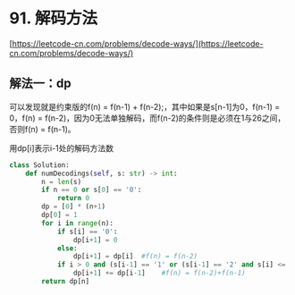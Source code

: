 # 91. 解码方法

[https://leetcode-cn.com/problems/decode-ways/](https://leetcode-cn.com/problems/decode-ways/)

## 解法一：dp

可以发现就是约束版的f\(n\) = f\(n-1\) + f\(n-2\);，其中如果是s\[n-1\]为0，f\(n-1\) = 0，f\(n\) = f\(n-2\)，因为0无法单独解码，而f\(n-2\)的条件则是必须在1与26之间，否则f\(n\) = f\(n-1\)。

用dp\[i\]表示i-1处的解码方法数

```python
class Solution:
    def numDecodings(self, s: str) -> int:
        n = len(s)
        if n == 0 or s[0] == '0':
            return 0
        dp = [0] * (n+1)
        dp[0] = 1
        for i in range(n):
            if s[i] == '0':
                dp[i+1] = 0
            else:
                dp[i+1] = dp[i]  #f(n) = f(n-2)
            if i > 0 and (s[i-1] == '1' or (s[i-1] == '2' and s[i] <= '6')):
                dp[i+1] += dp[i-1]    #f(n) = f(n-2)+f(n-1)
        return dp[n]
```

